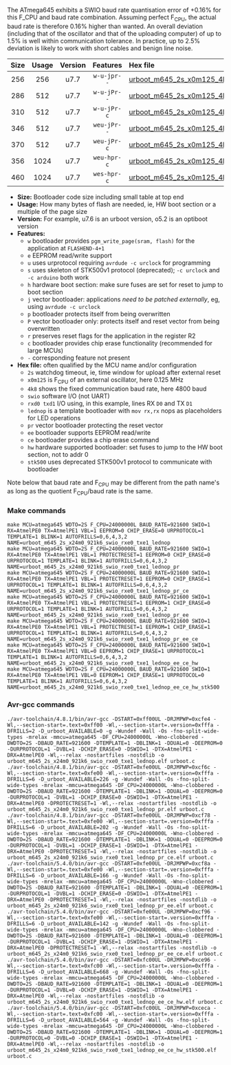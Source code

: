 The ATmega645 exhibits a SWIO baud rate quantisation error of +0.16% for this F_CPU and baud rate combination. Assuming perfect F<sub>CPU</sub>, the actual baud rate is therefore 0.16% higher than wanted. An overall deviation (including that of the oscillator and that of the uploading computer) of up to 1.5% is well within communication tolerance. In practice, up to 2.5% deviation is likely to work with short cables and benign line noise.

|Size|Usage|Version|Features|Hex file|
|:-:|:-:|:-:|:-:|:--|
|256|256|u7.7|`w-u-jpr--`|[urboot_m645_2s_x0m125_4k8_swio_rxe0_txe1_lednop.hex](https://raw.githubusercontent.com/stefanrueger/urboot.hex/main/u7.7/mcus/atmega645/watchdog_2_s/external_oscillator_x/%2B0m125000_hz/%2B%2B%2B4k8_baud/uart0_rxe0_txe1/lednop/urboot_m645_2s_x0m125_4k8_swio_rxe0_txe1_lednop.hex)|
|286|512|u7.7|`w-u-jPr--`|[urboot_m645_2s_x0m125_4k8_swio_rxe0_txe1_lednop_pr.hex](https://raw.githubusercontent.com/stefanrueger/urboot.hex/main/u7.7/mcus/atmega645/watchdog_2_s/external_oscillator_x/%2B0m125000_hz/%2B%2B%2B4k8_baud/uart0_rxe0_txe1/lednop/urboot_m645_2s_x0m125_4k8_swio_rxe0_txe1_lednop_pr.hex)|
|310|512|u7.7|`w-u-jPr-c`|[urboot_m645_2s_x0m125_4k8_swio_rxe0_txe1_lednop_pr_ce.hex](https://raw.githubusercontent.com/stefanrueger/urboot.hex/main/u7.7/mcus/atmega645/watchdog_2_s/external_oscillator_x/%2B0m125000_hz/%2B%2B%2B4k8_baud/uart0_rxe0_txe1/lednop/urboot_m645_2s_x0m125_4k8_swio_rxe0_txe1_lednop_pr_ce.hex)|
|346|512|u7.7|`weu-jPr--`|[urboot_m645_2s_x0m125_4k8_swio_rxe0_txe1_lednop_pr_ee.hex](https://raw.githubusercontent.com/stefanrueger/urboot.hex/main/u7.7/mcus/atmega645/watchdog_2_s/external_oscillator_x/%2B0m125000_hz/%2B%2B%2B4k8_baud/uart0_rxe0_txe1/lednop/urboot_m645_2s_x0m125_4k8_swio_rxe0_txe1_lednop_pr_ee.hex)|
|370|512|u7.7|`weu-jPr-c`|[urboot_m645_2s_x0m125_4k8_swio_rxe0_txe1_lednop_pr_ee_ce.hex](https://raw.githubusercontent.com/stefanrueger/urboot.hex/main/u7.7/mcus/atmega645/watchdog_2_s/external_oscillator_x/%2B0m125000_hz/%2B%2B%2B4k8_baud/uart0_rxe0_txe1/lednop/urboot_m645_2s_x0m125_4k8_swio_rxe0_txe1_lednop_pr_ee_ce.hex)|
|356|1024|u7.7|`weu-hpr-c`|[urboot_m645_2s_x0m125_4k8_swio_rxe0_txe1_lednop_ee_ce_hw.hex](https://raw.githubusercontent.com/stefanrueger/urboot.hex/main/u7.7/mcus/atmega645/watchdog_2_s/external_oscillator_x/%2B0m125000_hz/%2B%2B%2B4k8_baud/uart0_rxe0_txe1/lednop/urboot_m645_2s_x0m125_4k8_swio_rxe0_txe1_lednop_ee_ce_hw.hex)|
|460|1024|u7.7|`wes-hpr-c`|[urboot_m645_2s_x0m125_4k8_swio_rxe0_txe1_lednop_ee_ce_hw_stk500.hex](https://raw.githubusercontent.com/stefanrueger/urboot.hex/main/u7.7/mcus/atmega645/watchdog_2_s/external_oscillator_x/%2B0m125000_hz/%2B%2B%2B4k8_baud/uart0_rxe0_txe1/lednop/urboot_m645_2s_x0m125_4k8_swio_rxe0_txe1_lednop_ee_ce_hw_stk500.hex)|

- **Size:** Bootloader code size including small table at top end
- **Usage:** How many bytes of flash are needed, ie, HW boot section or a multiple of the page size
- **Version:** For example, u7.6 is an urboot version, o5.2 is an optiboot version
- **Features:**
  + `w` bootloader provides `pgm_write_page(sram, flash)` for the application at `FLASHEND-4+1`
  + `e` EEPROM read/write support
  + `u` uses urprotocol requiring `avrdude -c urclock` for programming
  + `s` uses skeleton of STK500v1 protocol (deprecated); `-c urclock` and `-c arduino` both work
  + `h` hardware boot section: make sure fuses are set for reset to jump to boot section
  + `j` vector bootloader: applications *need to be patched externally*, eg, using `avrdude -c urclock`
  + `p` bootloader protects itself from being overwritten
  + `P` vector bootloader only: protects itself and reset vector from being overwritten
  + `r` preserves reset flags for the application in the register R2
  + `c` bootloader provides chip erase functionality (recommended for large MCUs)
  + `-` corresponding feature not present
- **Hex file:** often qualified by the MCU name and/or configuration
  + `2s` watchdog timeout, ie, time window for upload after external reset
  + `x0m125` is F<sub>CPU</sub> of an external oscillator, here 0.125 MHz
  + `4k8` shows the fixed communication baud rate, here 4800 baud
  + `swio` software I/O (not UART)
  + `rxd0 txd1` I/O using, in this example, lines RX `D0` and TX `D1`
  + `lednop` is a template bootloader with `mov rx,rx` nops as placeholders for LED operations
  + `pr` vector bootloader protecting the reset vector
  + `ee` bootloader supports EEPROM read/write
  + `ce` bootloader provides a chip erase command
  + `hw` hardware supported bootloader: set fuses to jump to the HW boot section, not to addr 0
  + `stk500` uses deprecated STK500v1 protocol to communicate with bootloader


Note below that baud rate and F<sub>CPU</sub> may be different from the path name's as long as the quotient F<sub>CPU</sub>/baud rate is the same.

### Make commands
```
make MCU=atmega645 WDTO=2S F_CPU=24000000L BAUD_RATE=921600 SWIO=1 RX=AtmelPE0 TX=AtmelPE1 VBL=1 EEPROM=0 CHIP_ERASE=0 URPROTOCOL=1 TEMPLATE=1 BLINK=1 AUTOFRILLS=0,6,4,3,2 NAME=urboot_m645_2s_x24m0_921k6_swio_rxe0_txe1_lednop
make MCU=atmega645 WDTO=2S F_CPU=24000000L BAUD_RATE=921600 SWIO=1 RX=AtmelPE0 TX=AtmelPE1 VBL=1 PROTECTRESET=1 EEPROM=0 CHIP_ERASE=0 URPROTOCOL=1 TEMPLATE=1 BLINK=1 AUTOFRILLS=0,6,4,3,2 NAME=urboot_m645_2s_x24m0_921k6_swio_rxe0_txe1_lednop_pr
make MCU=atmega645 WDTO=2S F_CPU=24000000L BAUD_RATE=921600 SWIO=1 RX=AtmelPE0 TX=AtmelPE1 VBL=1 PROTECTRESET=1 EEPROM=0 CHIP_ERASE=1 URPROTOCOL=1 TEMPLATE=1 BLINK=1 AUTOFRILLS=0,6,4,3,2 NAME=urboot_m645_2s_x24m0_921k6_swio_rxe0_txe1_lednop_pr_ce
make MCU=atmega645 WDTO=2S F_CPU=24000000L BAUD_RATE=921600 SWIO=1 RX=AtmelPE0 TX=AtmelPE1 VBL=1 PROTECTRESET=1 EEPROM=1 CHIP_ERASE=0 URPROTOCOL=1 TEMPLATE=1 BLINK=1 AUTOFRILLS=0,6,4,3,2 NAME=urboot_m645_2s_x24m0_921k6_swio_rxe0_txe1_lednop_pr_ee
make MCU=atmega645 WDTO=2S F_CPU=24000000L BAUD_RATE=921600 SWIO=1 RX=AtmelPE0 TX=AtmelPE1 VBL=1 PROTECTRESET=1 EEPROM=1 CHIP_ERASE=1 URPROTOCOL=1 TEMPLATE=1 BLINK=1 AUTOFRILLS=0,6,4,3,2 NAME=urboot_m645_2s_x24m0_921k6_swio_rxe0_txe1_lednop_pr_ee_ce
make MCU=atmega645 WDTO=2S F_CPU=24000000L BAUD_RATE=921600 SWIO=1 RX=AtmelPE0 TX=AtmelPE1 VBL=0 EEPROM=1 CHIP_ERASE=1 URPROTOCOL=1 TEMPLATE=1 BLINK=1 AUTOFRILLS=0,6,4,3,2 NAME=urboot_m645_2s_x24m0_921k6_swio_rxe0_txe1_lednop_ee_ce_hw
make MCU=atmega645 WDTO=2S F_CPU=24000000L BAUD_RATE=921600 SWIO=1 RX=AtmelPE0 TX=AtmelPE1 VBL=0 EEPROM=1 CHIP_ERASE=1 URPROTOCOL=0 TEMPLATE=1 BLINK=1 AUTOFRILLS=0,6,4,3,2 NAME=urboot_m645_2s_x24m0_921k6_swio_rxe0_txe1_lednop_ee_ce_hw_stk500
```

### Avr-gcc commands
```
./avr-toolchain/4.8.1/bin/avr-gcc -DSTART=0xff00UL -DRJMPWP=0xcfe4 -Wl,--section-start=.text=0xff00 -Wl,--section-start=.version=0xfffa -DFRILLS=2 -D_urboot_AVAILABLE=0 -g -Wundef -Wall -Os -fno-split-wide-types -mrelax -mmcu=atmega645 -DF_CPU=24000000L -Wno-clobbered -DWDTO=2S -DBAUD_RATE=921600 -DTEMPLATE=1 -DBLINK=1 -DDUAL=0 -DEEPROM=0 -DURPROTOCOL=1 -DVBL=1 -DCHIP_ERASE=0 -DSWIO=1 -DTX=AtmelPE1 -DRX=AtmelPE0 -Wl,--relax -nostartfiles -nostdlib -o urboot_m645_2s_x24m0_921k6_swio_rxe0_txe1_lednop.elf urboot.c
./avr-toolchain/4.8.1/bin/avr-gcc -DSTART=0xfe00UL -DRJMPWP=0xcf6c -Wl,--section-start=.text=0xfe00 -Wl,--section-start=.version=0xfffa -DFRILLS=6 -D_urboot_AVAILABLE=226 -g -Wundef -Wall -Os -fno-split-wide-types -mrelax -mmcu=atmega645 -DF_CPU=24000000L -Wno-clobbered -DWDTO=2S -DBAUD_RATE=921600 -DTEMPLATE=1 -DBLINK=1 -DDUAL=0 -DEEPROM=0 -DURPROTOCOL=1 -DVBL=1 -DCHIP_ERASE=0 -DSWIO=1 -DTX=AtmelPE1 -DRX=AtmelPE0 -DPROTECTRESET=1 -Wl,--relax -nostartfiles -nostdlib -o urboot_m645_2s_x24m0_921k6_swio_rxe0_txe1_lednop_pr.elf urboot.c
./avr-toolchain/4.8.1/bin/avr-gcc -DSTART=0xfe00UL -DRJMPWP=0xcf78 -Wl,--section-start=.text=0xfe00 -Wl,--section-start=.version=0xfffa -DFRILLS=6 -D_urboot_AVAILABLE=202 -g -Wundef -Wall -Os -fno-split-wide-types -mrelax -mmcu=atmega645 -DF_CPU=24000000L -Wno-clobbered -DWDTO=2S -DBAUD_RATE=921600 -DTEMPLATE=1 -DBLINK=1 -DDUAL=0 -DEEPROM=0 -DURPROTOCOL=1 -DVBL=1 -DCHIP_ERASE=1 -DSWIO=1 -DTX=AtmelPE1 -DRX=AtmelPE0 -DPROTECTRESET=1 -Wl,--relax -nostartfiles -nostdlib -o urboot_m645_2s_x24m0_921k6_swio_rxe0_txe1_lednop_pr_ce.elf urboot.c
./avr-toolchain/5.4.0/bin/avr-gcc -DSTART=0xfe00UL -DRJMPWP=0xcf8a -Wl,--section-start=.text=0xfe00 -Wl,--section-start=.version=0xfffa -DFRILLS=6 -D_urboot_AVAILABLE=166 -g -Wundef -Wall -Os -fno-split-wide-types -mrelax -mmcu=atmega645 -DF_CPU=24000000L -Wno-clobbered -DWDTO=2S -DBAUD_RATE=921600 -DTEMPLATE=1 -DBLINK=1 -DDUAL=0 -DEEPROM=1 -DURPROTOCOL=1 -DVBL=1 -DCHIP_ERASE=0 -DSWIO=1 -DTX=AtmelPE1 -DRX=AtmelPE0 -DPROTECTRESET=1 -Wl,--relax -nostartfiles -nostdlib -o urboot_m645_2s_x24m0_921k6_swio_rxe0_txe1_lednop_pr_ee.elf urboot.c
./avr-toolchain/5.4.0/bin/avr-gcc -DSTART=0xfe00UL -DRJMPWP=0xcf96 -Wl,--section-start=.text=0xfe00 -Wl,--section-start=.version=0xfffa -DFRILLS=6 -D_urboot_AVAILABLE=142 -g -Wundef -Wall -Os -fno-split-wide-types -mrelax -mmcu=atmega645 -DF_CPU=24000000L -Wno-clobbered -DWDTO=2S -DBAUD_RATE=921600 -DTEMPLATE=1 -DBLINK=1 -DDUAL=0 -DEEPROM=1 -DURPROTOCOL=1 -DVBL=1 -DCHIP_ERASE=1 -DSWIO=1 -DTX=AtmelPE1 -DRX=AtmelPE0 -DPROTECTRESET=1 -Wl,--relax -nostartfiles -nostdlib -o urboot_m645_2s_x24m0_921k6_swio_rxe0_txe1_lednop_pr_ee_ce.elf urboot.c
./avr-toolchain/5.4.0/bin/avr-gcc -DSTART=0xfc00UL -DRJMPWP=0xce96 -Wl,--section-start=.text=0xfc00 -Wl,--section-start=.version=0xfffa -DFRILLS=6 -D_urboot_AVAILABLE=668 -g -Wundef -Wall -Os -fno-split-wide-types -mrelax -mmcu=atmega645 -DF_CPU=24000000L -Wno-clobbered -DWDTO=2S -DBAUD_RATE=921600 -DTEMPLATE=1 -DBLINK=1 -DDUAL=0 -DEEPROM=1 -DURPROTOCOL=1 -DVBL=0 -DCHIP_ERASE=1 -DSWIO=1 -DTX=AtmelPE1 -DRX=AtmelPE0 -Wl,--relax -nostartfiles -nostdlib -o urboot_m645_2s_x24m0_921k6_swio_rxe0_txe1_lednop_ee_ce_hw.elf urboot.c
./avr-toolchain/5.4.0/bin/avr-gcc -DSTART=0xfc00UL -DRJMPWP=0xceca -Wl,--section-start=.text=0xfc00 -Wl,--section-start=.version=0xfffa -DFRILLS=6 -D_urboot_AVAILABLE=564 -g -Wundef -Wall -Os -fno-split-wide-types -mrelax -mmcu=atmega645 -DF_CPU=24000000L -Wno-clobbered -DWDTO=2S -DBAUD_RATE=921600 -DTEMPLATE=1 -DBLINK=1 -DDUAL=0 -DEEPROM=1 -DURPROTOCOL=0 -DVBL=0 -DCHIP_ERASE=1 -DSWIO=1 -DTX=AtmelPE1 -DRX=AtmelPE0 -Wl,--relax -nostartfiles -nostdlib -o urboot_m645_2s_x24m0_921k6_swio_rxe0_txe1_lednop_ee_ce_hw_stk500.elf urboot.c
```

